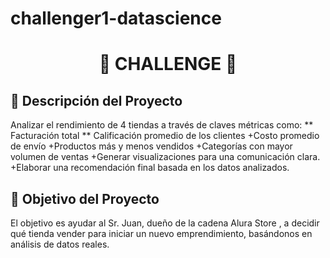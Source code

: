 # challenger1-datascience

<h1 align="center">🎁 CHALLENGE 🎉</h1>

<h2 align="left">📌 Descripción del Proyecto</h2>
Analizar el rendimiento de 4 tiendas a través de claves métricas como:
** Facturación total
** Calificación promedio de los clientes
+Costo promedio de envío
+Productos más y menos vendidos
+Categorías con mayor volumen de ventas
+Generar visualizaciones para una comunicación clara.
+Elaborar una recomendación final basada en los datos analizados.

<h2 align="left">📌 Objetivo del Proyecto</h2>
El objetivo es ayudar al Sr. Juan, dueño de la cadena Alura Store , a decidir qué tienda vender para iniciar un nuevo emprendimiento, basándonos en análisis de datos reales.








